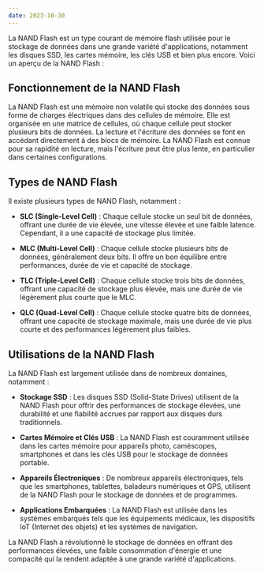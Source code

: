 ```yaml
---
date: 2023-10-30
---
```


La NAND Flash est un type courant de mémoire flash utilisée pour le stockage de données dans une grande variété d'applications, notamment les disques SSD, les cartes mémoire, les clés USB et bien plus encore. Voici un aperçu de la NAND Flash :

## Fonctionnement de la NAND Flash

La NAND Flash est une mémoire non volatile qui stocke des données sous forme de charges électriques dans des cellules de mémoire. Elle est organisée en une matrice de cellules, où chaque cellule peut stocker plusieurs bits de données. La lecture et l'écriture des données se font en accédant directement à des blocs de mémoire. La NAND Flash est connue pour sa rapidité en lecture, mais l'écriture peut être plus lente, en particulier dans certaines configurations.

## Types de NAND Flash

Il existe plusieurs types de NAND Flash, notamment :

- **SLC (Single-Level Cell)** : Chaque cellule stocke un seul bit de données, offrant une durée de vie élevée, une vitesse élevée et une faible latence. Cependant, il a une capacité de stockage plus limitée.

- **MLC (Multi-Level Cell)** : Chaque cellule stocke plusieurs bits de données, généralement deux bits. Il offre un bon équilibre entre performances, durée de vie et capacité de stockage.

- **TLC (Triple-Level Cell)** : Chaque cellule stocke trois bits de données, offrant une capacité de stockage plus élevée, mais une durée de vie légèrement plus courte que le MLC.

- **QLC (Quad-Level Cell)** : Chaque cellule stocke quatre bits de données, offrant une capacité de stockage maximale, mais une durée de vie plus courte et des performances légèrement plus faibles.

## Utilisations de la NAND Flash

La NAND Flash est largement utilisée dans de nombreux domaines, notamment :

- **Stockage SSD** : Les disques SSD (Solid-State Drives) utilisent de la NAND Flash pour offrir des performances de stockage élevées, une durabilité et une fiabilité accrues par rapport aux disques durs traditionnels.

- **Cartes Mémoire et Clés USB** : La NAND Flash est couramment utilisée dans les cartes mémoire pour appareils photo, caméscopes, smartphones et dans les clés USB pour le stockage de données portable.

- **Appareils Électroniques** : De nombreux appareils électroniques, tels que les smartphones, tablettes, baladeurs numériques et GPS, utilisent de la NAND Flash pour le stockage de données et de programmes.

- **Applications Embarquées** : La NAND Flash est utilisée dans les systèmes embarqués tels que les équipements médicaux, les dispositifs IoT (Internet des objets) et les systèmes de navigation.

La NAND Flash a révolutionné le stockage de données en offrant des performances élevées, une faible consommation d'énergie et une compacité qui la rendent adaptée à une grande variété d'applications.

